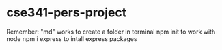 # cse341-pers-project

Remember:
"md" works to create a folder in terminal
npm init to work with node
npm i express to intall express packages
